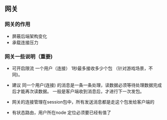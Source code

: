 ## 网关

### 网关的作用
- 屏蔽后端架构变化
- 承载连接压力

### 网关一些说明（重要)

- 可开启限流 一个用户（连接） 1秒最多接收多少个包 （针对游戏场景，不同)。
- 建议 同一个用户(连接) 的消息是一条一条处理，读数据必须等待处理数据完成后才能再次读数据。   一般是客户端收到消息后，才进行下一次发包。
- 网关的连接管理在session包中，所有发送消息都是走这个包发给客户端的



- 有状态路由，用户所在node 定位必须要已经有值了
